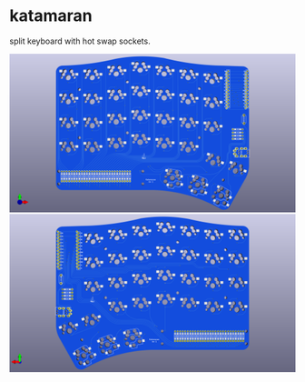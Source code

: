 # katamaran

split keyboard with hot swap sockets. 

![front](https://github.com/arnstadm/splitkb/blob/master/front.png?raw=true)
![back](https://github.com/arnstadm/splitkb/blob/master/back.png?raw=true)
